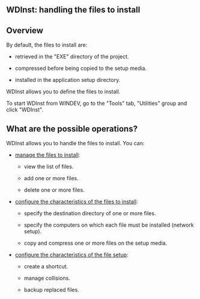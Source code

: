


## WDInst: handling the files to install 
			



<a name="NOTE1"></a>
<a name="NOTE1_1"></a>


## Overview
<a name="overview_ELTTEXTE000107"></a>
By default, the files to install are:

- retrieved in the "EXE" directory of the project.

- compressed before being copied to the setup media.

- installed in the application setup directory.




WDInst allows you to define the files to install. 

To start WDInst from WINDEV, go to the "Tools" tab, "Utilities" group and click "WDInst".

<a name="NOTE2"></a>
<a name="NOTE2_1"></a>


## What are the possible operations?
<a name="what_are_the_possible_operations_ELTTEXTE000131"></a>
WDInst allows you to handle the files to install. You can:

- [manage the files to install](../Editeurs/2028066.md):

	- view the list of files.

	- add one or more files.

	- delete one or more files.




- [configure the characteristics of the files to install](../Editeurs/2028033.md):

	- specify the destination directory of one or more files.

	- specify the computers on which each file must be installed (network setup).

	- copy and compress one or more files on the setup media.




- [configure the characteristics of the file setup](../Editeurs/2028004.md):

	- create a shortcut.

	- manage collisions.

	- backup replaced files.








